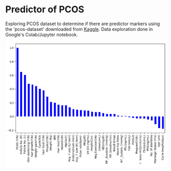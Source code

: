 # Predictor of PCOS
Exploring PCOS dataset to determine if there are predictor markers using the 'pcos-dataset' downloaded from [Kaggle](https://www.kaggle.com/datasets/shreyasvedpathak/pcos-dataset/). Data exploration done in Google's Colab/Jupyter notebook.

![Correlation of features and PCOS](pcosdataex.png)
